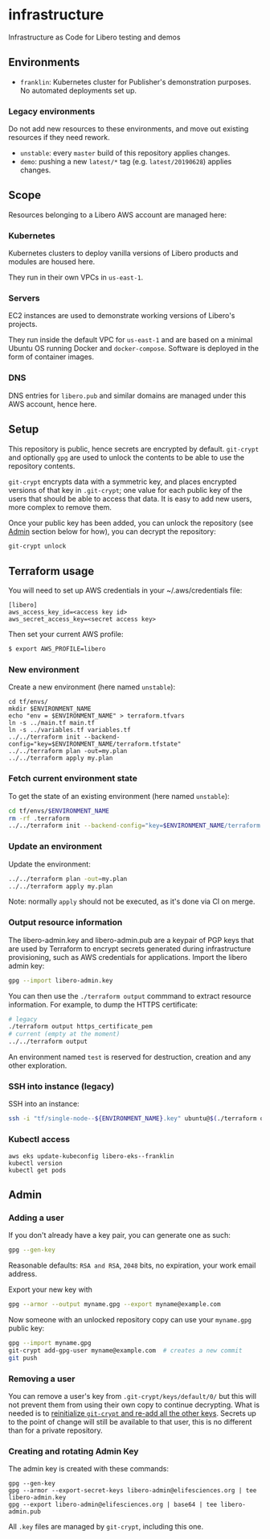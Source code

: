 # infrastructure
Infrastructure as Code for Libero testing and demos

## Environments

- `franklin`: Kubernetes cluster for Publisher's demonstration purposes. No automated deployments set up.

### Legacy environments

Do not add new resources to these environments, and move out existing resources if they need rework.

- `unstable`: every `master` build of this repository applies changes.
- `demo`: pushing a new `latest/*` tag (e.g. `latest/20190628`) applies changes.

## Scope

Resources belonging to a Libero AWS account are managed here:

### Kubernetes

Kubernetes clusters to deploy vanilla versions of Libero products and modules are housed here.

They run in their own VPCs in `us-east-1`.

### Servers

EC2 instances are used to demonstrate working versions of Libero's projects.

They run inside the default VPC for `us-east-1` and are based on a minimal Ubuntu OS running Docker and `docker-compose`. Software is deployed in the form of container images.

### DNS

DNS entries for `libero.pub` and similar domains are managed under this AWS account, hence here.

## Setup

This repository is public, hence secrets are encrypted by default. `git-crypt` and optionally `gpg` are used to unlock the contents to be able to use the repository contents.

`git-crypt` encrypts data with a symmetric key, and places encrypted versions of that key in `.git-crypt`; one value for each public key of the users that should be able to access that data. It is easy to add new users, more complex to remove them.

Once your public key has been added, you can unlock the repository (see [Admin](#admin) section below for how), you can decrypt the repository:

```bash
git-crypt unlock
```

## Terraform usage

You will need to set up AWS credentials in your ~/.aws/credentials file:

```
[libero]
aws_access_key_id=<access key id>
aws_secret_access_key=<secret access key>
```

Then set your current AWS profile:
```bash
$ export AWS_PROFILE=libero
```

### New environment
Create a new environment (here named `unstable`):

```
cd tf/envs/
mkdir $ENVIRONMENT_NAME
echo "env = $ENVIRONMENT_NAME" > terraform.tfvars
ln -s ../main.tf main.tf
ln -s ../variables.tf variables.tf
../../terraform init --backend-config="key=$ENVIRONMENT_NAME/terraform.tfstate"
../../terraform plan -out=my.plan
../../terraform apply my.plan
```

### Fetch current environment state
To get the state of an existing environment (here named `unstable`):

```bash
cd tf/envs/$ENVIRONMENT_NAME
rm -rf .terraform
../../terraform init --backend-config="key=$ENVIRONMENT_NAME/terraform.tfstate"
```

### Update an environment

Update the environment:

```bash
../../terraform plan -out=my.plan
../../terraform apply my.plan
```

Note: normally `apply` should not be executed, as it's done via CI on merge.

### Output resource information

The libero-admin.key and libero-admin.pub are a keypair of PGP keys that are used by Terraform to encrypt secrets generated during infrastructure provisioning, such as AWS credentials for applications. Import the libero admin key:

```bash
gpg --import libero-admin.key
```

You can then use the `./terraform output` commmand to extract resource information. For example, to dump the HTTPS certificate:

```bash
# legacy
./terraform output https_certificate_pem
# current (empty at the moment)
../../terraform output
```

An environment named `test` is reserved for destruction, creation and any other exploration.

### SSH into instance (legacy)
SSH into an instance:

```bash
ssh -i "tf/single-node--${ENVIRONMENT_NAME}.key" ubuntu@$(./terraform output single_node_ip)
```

### Kubectl access

```
aws eks update-kubeconfig libero-eks--franklin
kubectl version
kubectl get pods
```

## Admin

### Adding a user

If you don't already have a key pair, you can generate one as such:

```bash
gpg --gen-key
```

Reasonable defaults: `RSA and RSA`, `2048` bits, no expiration, your work email address.

Export your new key with

```bash
gpg --armor --output myname.gpg --export myname@example.com
```

Now someone with an unlocked repository copy can use your `myname.gpg` public key:

```bash
gpg --import myname.gpg
git-crypt add-gpg-user myname@example.com  # creates a new commit
git push
```

### Removing a user

You can remove a user's key from `.git-crypt/keys/default/0/` but this will not prevent them from using their own copy to continue decrypting. What is needed is to [reinitialize `git-crypt` and re-add all the other keys](https://gist.github.com/developerinlondon/6a853fe175178d4aacb0aa55a4cb09a1). Secrets up to the point of change will still be available to that user, this is no different than for a private repository.


### Creating and rotating Admin Key

The admin key is created with these commands:
```
gpg --gen-key
gpg --armor --export-secret-keys libero-admin@elifesciences.org | tee libero-admin.key
gpg --export libero-admin@elifesciences.org | base64 | tee libero-admin.pub
```

All `.key` files are managed by `git-crypt`, including this one.
